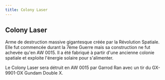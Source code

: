 ```yaml
---
title: Colony Laser
---
```


Colony Laser
------------

Arme de destruction massive gigantesque créée par la Révolution Spatiale. Elle fut commencée durant la 7ème Guerre mais sa construction ne fut achevée qu'en AW 0015. Il a été fabriqué à partir d'une ancienne colonie spatiale et exploite l'énergie solaire pour s'alimenter.


Le Colony Laser sera détruit en AW 0015 par Garrod Ran avec un tir du GX-9901-DX Gundam Double X.

